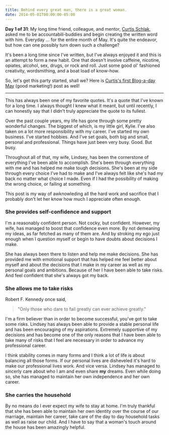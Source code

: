 ```yaml
---
title: Behind every great man, there is a great woman.
date: 2014-05-01T00:00:00-05:00
---
```

**Day 1 of 31**: My long time friend, colleague, and mentor, [Curtis Schlak](http://curtis.schlak.com/), asked me to be accountabili-buddies and begin creating the written word with him. Everyday … for the entire month of May. It's quite the endeavor, but how can one possibly turn down such a challenge?

It's been a long time since I've written, but I've always enjoyed it and this is an attempt to form a new habit. One that doesn't involve caffeine, nicotine, opiates, alcohol, sex, drugs, or rock and roll. Just some good ol' fashioned creativity, wordsmithing, and a boat load of know-how.

So, let's get this party started, shall we? Here is [Curtis's first Blog-a-day May](http://curtis.schlak.com/2014/05/01/blog-a-day-may.html) (good marketing!) post as well!

<hr />

This has always been one of my favorite quotes. It's a quote that I've known for a long time. I always thought I knew what it meant, but until recently, I can honestly say that I didn't truly appreciate the quote to its fullest.

Over the past couple years, my life has gone through some pretty wonderful changes. The biggest of which, is my little girl, Kylie. I've also taken on a lot more responsibility with my career. I've started my own business. I've started hobbies. And I've set goals, both big and small, personal and professional. Things have just been very busy. Good. But busy.

Throughout all of that, my wife, Lindsey, has been the cornerstone of everything I've been able to accomplish. She's been through everything with me and has helped me make tough decisions. She's been at my side through every choice I've had to make and I've always felt like she's had my back no matter what choice I made. Even if I had the possibility of making the wrong choice, or failing at something.

This post is my way of awknowleding all the hard work and sacrifice that I probably don't let her know how much I appreciate often enough.

### She provides self-confidence and support

I'm a reasonably confident person. Not cocky, but confident. However, my wife, has managed to boost that confidence even more. By not demeaning my ideas, as far fetched as many of them are. And by stroking my ego just enough when I question myself or begin to have doubts about decisions I make.

She has always been there to listen and help me make decisions. She has provided me with emotional support that has helped me feel better about myself and about the decisions that I make in my career as well as my personal goals and ambitions. Because of her I have been able to take risks. And feel confident that she's always got my back.

### She allows me to take risks

Robert F. Kennedy once said,

> "Only those who dare to fail greatly can ever achieve greatly."

I'm a firm believer than in order to become successful, you've got to take some risks. Lindsey has always been able to provide a stable personal life and has been encouraging of my aspirations. Extremely supportive of my decisions and has become one of the only reasons that I have been able to take many of risks that I feel are necessary in order to advance my professional career.

I think stability comes in many forms and I think a lot of life is about balancing all those forms. If our personal lives are disheveled it's hard to make our professional lives work. And vice versa. Lindsey has managed to sincerly care about who I am and even share **my** dreams. Even while doing so, she has managed to maintain her own independence and her own career.

### She carries the household

By no means do I ever expect my wife to stay at home. I'm truly thankful that she has been able to maintain her own identity over the course of our marriage, maintain her career, take care of the day to day household tasks as well as raise our child. And I have to say that a woman's touch around the house has been amazingly helpful.
